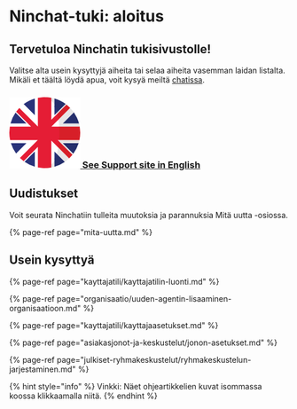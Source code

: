 # Ninchat-tuki: aloitus

## **Tervetuloa Ninchatin tukisivustolle!** 

Valitse alta usein kysyttyjä aiheita tai selaa aiheita vasemman laidan listalta. Mikäli et täältä löydä apua, voit kysyä meiltä [chatissa](https://ninchat.com/contact). 

### [![](.gitbook/assets/en.png) See Support site in English](https://support.ninchat.com/ninchat-support/v/english/)

## Uudistukset

Voit seurata Ninchatiin tulleita muutoksia ja parannuksia Mitä uutta -osiossa.

{% page-ref page="mita-uutta.md" %}

## Usein kysyttyä

{% page-ref page="kayttajatili/kayttajatilin-luonti.md" %}

{% page-ref page="organisaatio/uuden-agentin-lisaaminen-organisaatioon.md" %}

{% page-ref page="kayttajatili/kayttajaasetukset.md" %}

{% page-ref page="asiakasjonot-ja-keskustelut/jonon-asetukset.md" %}

{% page-ref page="julkiset-ryhmakeskustelut/ryhmakeskustelun-jarjestaminen.md" %}

 

{% hint style="info" %}
Vinkki: Näet ohjeartikkelien kuvat isommassa koossa klikkaamalla niitä.
{% endhint %}

